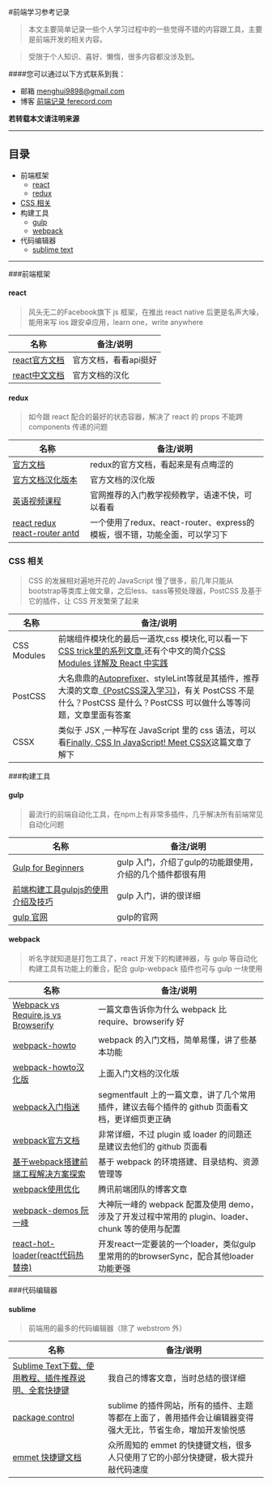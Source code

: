 #前端学习参考记录
 > 本文主要简单记录一些个人学习过程中的一些觉得不错的内容跟工具，主要是前端开发的相关内容。

 > 受限于个人知识、喜好、懒惰，很多内容都没涉及到。

####您可以通过以下方式联系到我：
 - 邮箱 menghui9898@gmail.com
 - 博客 [前端记录 ferecord.com](http://www.ferecord.com/)

 **若转载本文请注明来源**

---

## 目录
 - 前端框架
 	- [react](#react)
 	- [redux](#redux)
 - [CSS 相关](#css)
 - 构建工具
 	- [gulp](#gulp)
 	- [webpack](#webpack)
 - 代码编辑器
 	- [sublime text](#sublime)


---


###前端框架

<h4 id="react">react</h4>

  > 风头无二的Facebook旗下 js 框架，在推出 react native 后更是名声大噪，能用来写 ios 跟安卓应用，learn one，write anywhere

 名称 | 备注/说明 
 ----- | ----- 
[react官方文档](https://facebook.github.io/react/docs/) | 官方文档，看看api挺好
[react中文文档](http://reactjs.cn/react/docs/getting-started.html) | 官方文档的汉化




<h4 id="redux">redux</h4>

 > 如今跟 react 配合的最好的状态容器，解决了 react 的 props 不能跨 components 传递的问题

 名称 | 备注/说明 
 ----- | ----- 
[官方文档](http://redux.js.org/) | redux的官方文档，看起来是有点晦涩的
[官方文档汉化版本](https://camsong.github.io/redux-in-chinese/index.html) | 官方文档的汉化版
[英语视频课程](https://egghead.io/lessons/javascript-redux-the-single-immutable-state-tree?series=getting-started-with-redux) | 官网推荐的入门教学视频教学，语速不快，可以看看
[react redux react-router antd](https://github.com/yinzSE/webpack-react-redux-express-boilerplate) | 一个使用了redux、react-router、express的模板，很不错，功能全面，可以学习下





<h3 id="css">CSS 相关</h3>

  > CSS 的发展相对遍地开花的 JavaScript 慢了很多，前几年只能从bootstrap等类库上做文章，之后less、sass等预处理器，PostCSS 及基于它的插件，让 CSS 开发繁荣了起来

 名称 | 备注/说明 
 ----- | ----- 
CSS Modules | 前端组件模块化的最后一道坎,css 模块化,可以看一下[CSS trick里的系列文章](https://css-tricks.com/css-modules-part-1-need/),还有个中文的简介[CSS Modules 详解及 React 中实践](https://zhuanlan.zhihu.com/p/20495964)
PostCSS | 大名鼎鼎的[Autoprefixer](https://github.com/postcss/autoprefixer)、styleLint等就是其插件，推荐大漠的文章[《PostCSS深入学习》](http://www.w3cplus.com/PostCSS/postcss-deep-dive-what-you-need-to-know.html)，有关 PostCSS 不是什么？PostCSS 是什么？PostCSS 可以做什么等等问题，文章里面有答案
CSSX | 类似于 JSX ,一种写在 JavaScript 里的 css 语法，可以看[Finally, CSS In JavaScript! Meet CSSX](https://www.smashingmagazine.com/2016/04/finally-css-javascript-meet-cssx/)这篇文章了解下




###构建工具

<h4 id="gulp">gulp</h4>

 > 最流行的前端自动化工具，在npm上有非常多插件，几乎解决所有前端常见自动化问题

 名称 | 备注/说明 
 ----- | ----- 
[Gulp for Beginners](https://css-tricks.com/gulp-for-beginners/) | gulp 入门，介绍了gulp的功能跟使用，介绍的几个插件都很有用
[前端构建工具gulpjs的使用介绍及技巧](http://www.dtao.org/archives/18) | gulp 入门，讲的很详细 
[gulp 官网](http://www.gulpjs.com.cn/) | gulp的官网




<h4 id="webpack">webpack</h4>

 > 听名字就知道是打包工具了，react 开发下的构建神器，与 gulp 等自动化构建工具有功能上的重合，配合 gulp-webpack 插件也可与 gulp 一块使用

 名称 | 备注/说明 
 ----- | ----- 
[Webpack vs Require.js vs Browserify](http://hackhat.com/p/110/module-loader-webpack-vs-requirejs-vs-browserify/) | 一篇文章告诉你为什么 webpack 比 require、browserify 好
[webpack-howto](https://github.com/petehunt/webpack-howto) | webpack 的入门文档，简单易懂，讲了些基本功能
[webpack-howto汉化版](https://github.com/petehunt/webpack-howto/blob/master/README-zh.md) | 上面入门文档的汉化版 
[webpack入门指迷](https://segmentfault.com/a/1190000002551952) | segmentfault 上的一篇文章，讲了几个常用插件，建议去每个插件的 github 页面看文档，更详细页更正确
[webpack官方文档](http://webpack.github.io/docs/) | 非常详细，不过 plugin 或 loader 的问题还是建议去他们的 github 页面看
[基于webpack搭建前端工程解决方案探索](https://segmentfault.com/a/1190000003499526) | 基于 webpack 的环境搭建、目录结构、资源管理等
[webpack使用优化](http://www.alloyteam.com/2016/01/webpack-use-optimization/) | 腾讯前端团队的博客文章
[webpack-demos 阮一峰](https://github.com/ruanyf/webpack-demos) | 大神阮一峰的 webpack 配置及使用 demo，涉及了开发过程中常用的 plugin、loader、chunk 等的使用与配置
[react-hot-loader(react代码热替换)](http://gaearon.github.io/react-hot-loader/getstarted/) | 开发react一定要装的一个loader，类似gulp里常用的的browserSync，配合其他loader功能更强



###代码编辑器

<h4 id="sublime">sublime</h4>

 > 前端用的最多的代码编辑器（除了 webstrom 外）

 名称 | 备注/说明 
 ----- | ----- 
[Sublime Text下载、使用教程、插件推荐说明、全套快捷键](http://www.ferecord.com/sublimetext3.html) | 我自己的博客文章，当时总结的很详细
[package control](https://packagecontrol.io/) | sublime 的插件网站，所有的插件、主题等都在上面了，善用插件会让编辑器变得强大无比，节省生命，增加开发愉悦感
[emmet 快捷键文档](http://docs.emmet.io/cheat-sheet/) | 众所周知的 emmet 的快捷键文档，很多人只使用了它的小部分快捷键，极大提升敲代码速度 
